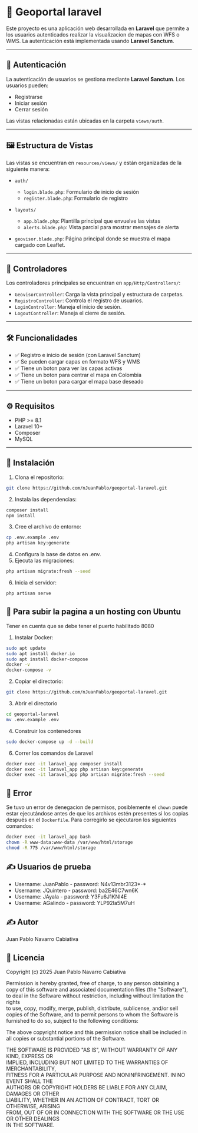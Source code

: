 # 📁 Geoportal laravel

Este proyecto es una aplicación web desarrollada en **Laravel** que permite a los usuarios autenticados realizar la visualizacion de mapas con WFS o WMS. La autenticación está implementada usando **Laravel Sanctum**.

---

## 🔐 Autenticación

La autenticación de usuarios se gestiona mediante **Laravel Sanctum**. Los usuarios pueden:

- Registrarse
- Iniciar sesión
- Cerrar sesión

Las vistas relacionadas están ubicadas en la carpeta `views/auth`.

---

## 🖼️ Estructura de Vistas

Las vistas se encuentran en `resources/views/` y están organizadas de la siguiente manera:

- `auth/`
  - `login.blade.php`: Formulario de inicio de sesión
  - `register.blade.php`: Formulario de registro

- `layouts/`
  - `app.blade.php`: Plantilla principal que envuelve las vistas
  - `alerts.blade.php`: Vista parcial para mostrar mensajes de alerta

- `geovisor.blade.php`: Página principal donde se muestra el mapa cargado con Leaflet.

---

## 🧠 Controladores

Los controladores principales se encuentran en `app/Http/Controllers/`:

- `GeovisorController`: Carga la vista principal y estructura de carpetas.
- `RegistroController`: Controla el registro de usuarios.
- `LoginController`: Maneja el inicio de sesión.
- `LogoutController`: Maneja el cierre de sesión.

---

## 🛠 Funcionalidades

- ✅ Registro e inicio de sesión (con Laravel Sanctum)
- ✅ Se pueden cargar capas en formato WFS y WMS
- ✅ Tiene un boton para ver las capas activas
- ✅ Tiene un boton para centrar el mapa en Colombia
- ✅ Tiene un boton para cargar el mapa base deseado

---

## ⚙️ Requisitos

- PHP >= 8.1
- Laravel 10+
- Composer
- MySQL

---

## 🚀 Instalación
1. Clona el repositorio:
```bash
git clone https://github.com/nJuanPablo/geoportal-laravel.git
```
2. Instala las dependencias:
```bash
composer install
npm install
```
3. Cree el archivo de entorno:
```bash
cp .env.example .env
php artisan key:generate
```
4. Configura la base de datos en .env.
5. Ejecuta las migraciones:
```bash
php artisan migrate:fresh --seed
```
6. Inicia el servidor:
```bash
php artisan serve
```

## 📂 Para subir la pagina a un hosting con Ubuntu

Tener en cuenta que se debe tener el puerto habilitado 8080

1. Instalar Docker:
```bash
sudo apt update
sudo apt install docker.io
sudo apt install docker-compose
docker -v
docker-compose -v
```
2. Copiar el directorio:
```bash
git clone https://github.com/nJuanPablo/geoportal-laravel.git
```
3. Abrir el directorio
```bash
cd geoportal-laravel
mv .env.example .env
```
4. Construir los contenedores
```bash
sudo docker-compose up -d --build
```
6. Correr los comandos de Laravel
```bash
docker exec -it laravel_app composer install
docker exec -it laravel_app php artisan key:generate
docker exec -it laravel_app php artisan migrate:fresh --seed
```

## 🧱 Error
Se tuvo un error de denegacion de permisos, posiblemente el `chown` puede estar ejecutándose antes de que los archivos estén presentes si los copias después en el `Dockerfile`. Para corregirlo se ejecutaron los siguientes comandos: 

```bash
docker exec -it laravel_app bash
chown -R www-data:www-data /var/www/html/storage
chmod -R 775 /var/www/html/storage
```


## ✍️ Usuarios de prueba 
* Username: JuanPablo - password: N4v13mbr3123*-*
* Username: JQuintero - password: ba2E46C7wn6K
* Username: JAyala - password: Y3Fu6J1KNI4E
* Username: AGalindo - password: YLP92Ia5M7uH

## ✍️ Autor
Juan Pablo Navarro Cabiativa

## 📄 Licencia

Copyright (c) 2025 Juan Pablo Navarro Cabiativa

Permission is hereby granted, free of charge, to any person obtaining a copy
of this software and associated documentation files (the "Software"), to deal
in the Software without restriction, including without limitation the rights  
to use, copy, modify, merge, publish, distribute, sublicense, and/or sell      
copies of the Software, and to permit persons to whom the Software is         
furnished to do so, subject to the following conditions:

The above copyright notice and this permission notice shall be included in     
all copies or substantial portions of the Software.

THE SOFTWARE IS PROVIDED "AS IS", WITHOUT WARRANTY OF ANY KIND, EXPRESS OR     
IMPLIED, INCLUDING BUT NOT LIMITED TO THE WARRANTIES OF MERCHANTABILITY,      
FITNESS FOR A PARTICULAR PURPOSE AND NONINFRINGEMENT. IN NO EVENT SHALL THE   
AUTHORS OR COPYRIGHT HOLDERS BE LIABLE FOR ANY CLAIM, DAMAGES OR OTHER        
LIABILITY, WHETHER IN AN ACTION OF CONTRACT, TORT OR OTHERWISE, ARISING       
FROM, OUT OF OR IN CONNECTION WITH THE SOFTWARE OR THE USE OR OTHER DEALINGS  
IN THE SOFTWARE.

